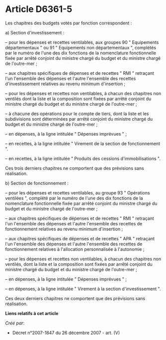 # Article D6361-5

Les chapitres des budgets votés par fonction correspondent :

a) Section d'investissement :

– pour les dépenses et recettes ventilables, aux groupes 90 " Equipements départementaux " ou 91 " Equipements non
départementaux ", complétés par le numéro de l'une des dix fonctions de la nomenclature fonctionnelle fixée par arrêté
conjoint du ministre chargé du budget et du ministre chargé de l'outre-mer ;

– aux chapitres spécifiques de dépenses et de recettes " RMI " retraçant l'un l'ensemble des dépenses et l'autre l'ensemble
des recettes d'investissement relatives au revenu minimum d'insertion ;

– pour les dépenses et recettes non ventilables, à chacun des chapitres non ventilés dont la liste et la composition sont
fixées par arrêté conjoint du ministre chargé du budget et du ministre chargé de l'outre-mer ;

– à chacune des opérations pour le compte de tiers, dont la liste et les subdivisions sont déterminées par arrêté conjoint du
ministre chargé du budget et du ministre chargé de l'outre-mer ;

– en dépenses, à la ligne intitulée " Dépenses imprévues " ;

– en recettes, à la ligne intitulée " Virement de la section de fonctionnement ".

– en recettes, à la ligne intitulée " Produits des cessions d'immobilisations ".

Ces trois derniers chapitres ne comportent que des prévisions sans réalisation.

b) Section de fonctionnement :

– pour les dépenses et recettes ventilables, au groupe 93 " Opérations ventilées ", complété par le numéro de l'une des dix
fonctions de la nomenclature fonctionnelle fixée par arrêté conjoint du ministre chargé du budget et du ministre chargé de
l'outre-mer ;

– aux chapitres spécifiques de dépenses et de recettes " RMI " retraçant l'un l'ensemble des dépenses et l'autre l'ensemble
des recettes de fonctionnement relatives au revenu minimum d'insertion ;

– aux chapitres spécifiques de dépenses et de recettes " APA " retraçant l'un l'ensemble des dépenses et l'autre l'ensemble
des recettes de fonctionnement relatives à l'allocation personnalisée à l'autonomie ;

– pour les dépenses et recettes non ventilables, à chacun des chapitres non ventilés, dont la liste et la composition sont
fixées par arrêté conjoint du ministre chargé du budget et du ministre chargé de l'outre-mer ;

– en dépenses, à la ligne intitulée " Dépenses imprévues " ;

– en dépenses, à la ligne intitulée " Virement à la section d'investissement ".

Ces deux derniers chapitres ne comportent que des prévisions sans réalisation.

**Liens relatifs à cet article**

_Créé par_:

  - Décret n°2007-1847 du 26 décembre 2007 - art. (V)
